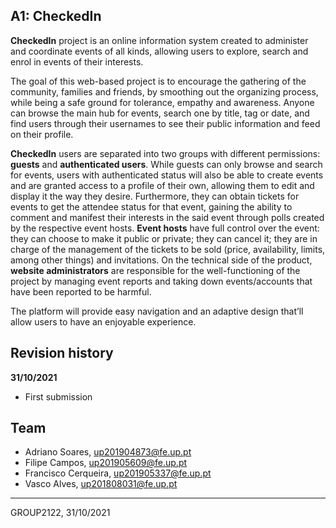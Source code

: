 ## A1: CheckedIn

**CheckedIn** project is an online information system created to administer and coordinate events of all kinds, allowing users to explore, search and enrol in events of their interests.

The goal of this web-based project is to encourage the gathering of the community, families and friends, by smoothing out the organizing process, while being a safe ground for tolerance, empathy and awareness. Anyone can browse the main hub for events, search one by title, tag or date, and find users through their usernames to see their public information and feed on their profile.

**CheckedIn** users are separated into two groups with different permissions: **guests** and **authenticated users**. While guests can only browse and search for events, users with authenticated status will also be able to create events and are granted access to a profile of their own, allowing them to edit and display it the way they desire. Furthermore, they can obtain tickets for events to get the attendee status for that event, gaining the ability to comment and manifest their interests in the said event through polls created by the respective event hosts. **Event hosts** have full control over the event: they can choose to make it public or private; they can cancel it; they are in charge of the management of the tickets to be sold (price, availability, limits, among other things) and invitations. On the technical side of the product, **website administrators** are responsible for the well-functioning of the project by managing event reports and taking down events/accounts that have been reported to be harmful.

The platform will provide easy navigation and an adaptive design that’ll allow users to have an enjoyable experience.

## Revision history

**31/10/2021**
* First submission

## Team

* Adriano Soares, up201904873@fe.up.pt
* Filipe Campos, up201905609@fe.up.pt
* Francisco Cerqueira, up201905337@fe.up.pt
* Vasco Alves, up201808031@fe.up.pt

***
GROUP2122, 31/10/2021
